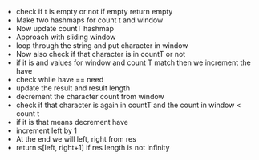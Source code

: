 - check if t is empty or not if empty return empty
- Make two hashmaps for count t and window
- Now update countT hashmap
- Approach with sliding window
- loop through the string and put character in window
- Now also check if that character is in countT or not
- if it is and values for window and count T match then we increment the have
- check while have == need
- update the result and result length 
- decrement the character count from window
- check if that character is again in countT and the count in window < count t
- if it is that means decrement have
- increment left by 1
- At the end we will left, right from res
- return s[left, right+1] if res length is not infinity